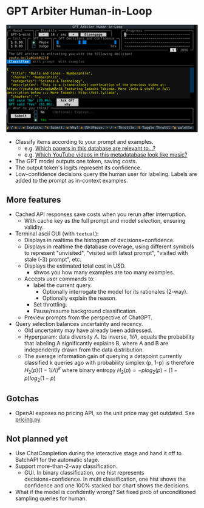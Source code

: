 # GPT Arbiter Human-in-Loop
![A screenshot depicts various components of the app.](./screenshot.png)
- Classify items according to your prompt and examples.  
  - e.g. [Which papers in this database are relevant to...?](https://github.com/Daniel-Chin/GPT-lit-reviewer)  
  - e.g. [Which YouTube videos in this metadatabase look like music?](https://github.com/Daniel-Chin/sync-my-youtube-playlists)  
- The GPT model outputs one token, saving costs.  
- The output token's logits represent its confidence.  
- Low-confidence decisions query the human user for labeling. Labels are added to the prompt as in-context examples.  

## More features
- Cached API responses save costs when you rerun after interruption.  
  - With cache key as the full prompt and model selection, ensuring validity.  
- Terminal ascii GUI (with `textual`):  
  - Displays in realtime the histogram of decisions+confidence.
  - Displays in realtime the database coverage, using different symbols to represent "unvisited", "visited with latest prompt", "visited with stale (-3) prompt", etc.
  - Displays the estimated total cost in USD.  
    - shwos you how many examples are too many examples. 
  - Accepts user commands to:
    - label the current query.
      - Optionally interrogate the model for its rationales (2-way).
      - Optionally explain the reason.  
    - Set throttling.
    - Pause/resume background classification.
  - Preview prompts from the perspective of ChatGPT.
- Query selection balances uncertainty and recency.
  - Old uncertainty may have already been addressed.
  - Hyperparam: data diversity $\Lambda$. Its inverse, $1 / \Lambda$, equals the probability that labeling A significantly explains B, where A and B are independently drawn from the data distribution.
  - The average information gain of querying a datapoint currently classified k queries ago with probability simplex (p, 1-p) is therefore $H_2(p)(1-1/\Lambda)^k$ where binary entropy $H_2(p) = -p log_2(p) - (1-p) log_2(1-p)$

## Gotchas
- OpenAI exposes no pricing API, so the unit price may get outdated. See [pricing.py](./src/gpt_arbiter_human_in_loop/pricing.py)

## Not planned yet
- Use ChatCompletion during the interactive stage and hand it off to BatchAPI for the automatic stage.
- Support more-than-2-way classification.
  - GUI. In binary classification, one hist represents decisions+confidence. In multi classification, one hist shows the confidence and one 100% stacked bar chart shows the decisions.
- What if the model is confidently wrong? Set fixed prob of unconditioned sampling queries for human.
